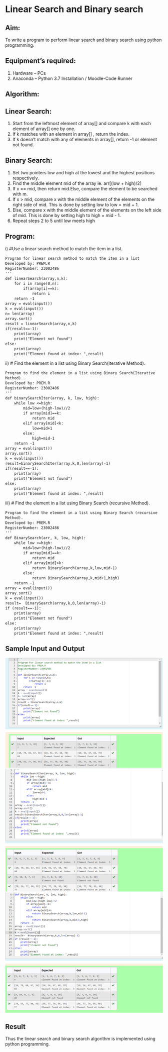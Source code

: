 # Linear Search and Binary search
## Aim:
To write a program to perform linear search and binary search using python programming.
## Equipment’s required:
1.	Hardware – PCs
2.	Anaconda – Python 3.7 Installation / Moodle-Code Runner
## Algorithm:
## Linear Search:
1.	Start from the leftmost element of array[] and compare k with each element of array[] one by one.
2.	If k matches with an element in array[] , return the index.
3.	If k doesn’t match with any of elements in array[], return -1 or element not found.
## Binary Search:
1.	Set two pointers low and high at the lowest and the highest positions respectively.
2.	Find the middle element mid of the array ie. arr[(low + high)/2]
3.	If x == mid, then return mid.Else, compare the element to be searched with m.
4.	If x > mid, compare x with the middle element of the elements on the right side of mid. This is done by setting low to low = mid + 1.
5.	Else, compare x with the middle element of the elements on the left side of mid. This is done by setting high to high = mid - 1.
6.	Repeat steps 2 to 5 until low meets high
## Program:
i)	#Use a linear search method to match the item in a list.
```
Program for linear search method to match the item in a list
Developed by: PREM.R
RegisterNumber: 23002486 
'''
def linearSearch(array,n,k):
    for i in range(0,n):
        if(array[i]==k):
            return i
    return -1        
array = eval(input())
k = eval(input()) 
n= len(array)
array.sort()
result = linearSearch(array,n,k)
if(result==-1):
    print(array)
    print("Element not found")
else:
    print(array)
    print("Element found at index: ",result)

```
ii)	# Find the element in a list using Binary Search(Iterative Method).
```
Program to find the element in a list using Binary Search(Iterative Method)..
Developed by: PREM.R
RegisterNumber: 23002486
'''
def binarySearchIter(array, k, low, high):
    while low <=high:
        mid=low+(high-low)//2
        if array[mid]==k:
            return mid
        elif array[mid]<k:
            low=mid+1
        else:
            high=mid-1
    return -1
array = eval(input())
array.sort()
k = eval(input())
result=binarySearchIter(array,k,0,len(array)-1)
if(result==-1):
    print(array)
    print("Element not found")
else:
    print(array)
    print("Element found at index: ",result)

```
iii)	# Find the element in a list using Binary Search (recursive Method).
```
Program to find the element in a list using Binary Search (recursive Method).
Developed by: PREM.R
RegisterNumber: 23002486
'''
def BinarySearch(arr, k, low, high):
    while low <=high:
        mid=low+(high-low)//2
        if array[mid]==k:
            return mid
        elif array[mid]>k:
            return BinarySearch(array,k,low,mid-1)
        else:
            return BinarySearch(array,k,mid+1,high)
    return -1
array = eval(input())
array.sort()
k = eval(input())
result=  BinarySearch(array,k,0,len(array)-1)
if (result==-1):
    print(array)
    print("Element not found")
else:
    print(array)
    print("Element found at index: ",result)

```
## Sample Input and Output
![Alt text](<element 1.png>)
![Alt text](<element 2.png>)
![Alt text](<element 3.png>)




## Result
Thus the linear search and binary search algorithm is implemented using python programming.